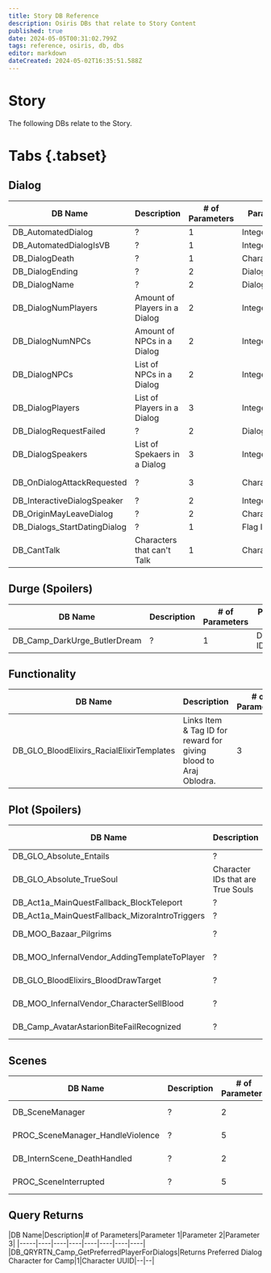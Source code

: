 ```yaml
---
title: Story DB Reference
description: Osiris DBs that relate to Story Content
published: true
date: 2024-05-05T00:31:02.799Z
tags: reference, osiris, db, dbs
editor: markdown
dateCreated: 2024-05-02T16:35:51.588Z
---
```


# Story
The following DBs relate to the Story.

# Tabs {.tabset}
## Dialog
|DB Name|Description|# of Parameters|Parameter 1|Parameter 2|Parameter 3|Parameter 4|Parameter 5|
|-----|----|----|----|----|----|----|----|
|DB_AutomatedDialog|?|1|Integer|--|--|--|--|
|DB_AutomatedDialogIsVB|?|1|Integer|--|--|--|--|
|DB_DialogDeath|?|1|Character UUID|--|--|--|--|
|DB_DialogEnding|?|2|DialogResource|Integer|--|--|--|
|DB_DialogName|?|2|DialogResource|Integer|--|--|--|
|DB_DialogNumPlayers|Amount of Players in a Dialog|2|Integer|Dialog Resource|--|--|--|
|DB_DialogNumNPCs|Amount of NPCs in a Dialog|2|Integer|Dialog Resource|--|--|--|
|DB_DialogNPCs|List of NPCs in a Dialog|2|Integer|Dialog Resource|--|--|--|
|DB_DialogPlayers|List of Players in a Dialog|3|Integer|UUID String|?|--|--|
|DB_DialogRequestFailed|?|2|DialogResource|Integer|--|--|--|
|DB_DialogSpeakers|List of Spekaers in a Dialog|3|Integer|UUID String|?|--|--|
|DB_OnDialogAttackRequested|?|3|Character UUID|Character UUID|Integer|--|--|
|DB_InteractiveDialogSpeaker|?|2|Integer|?|--|--|--|
|DB_OriginMayLeaveDialog|?|2|Character ID|Flag ID|--|--|--|
|DB_Dialogs_StartDatingDialog|?|1|Flag ID|--|--|--|--|
|DB_CantTalk|Characters that can't Talk|1|Character UUID|--|--|--|--|

## Durge (Spoilers)
|DB Name|Description|# of Parameters|Parameter 1|Parameter 2|Parameter 3|Parameter 4|Parameter 5|
|-----|----|----|----|----|----|----|----|
|DB_Camp_DarkUrge_ButlerDream|?|1|Dialog/Flag ID|--|--|--|--|

## Functionality
|DB Name|Description|# of Parameters|Parameter 1|Parameter 2|Parameter 3|Parameter 4|Parameter 5|
|-----|----|----|----|----|----|----|----|
|DB_GLO_BloodElixirs_RacialElixirTemplates|Links Item & Tag ID for reward for giving blood to Araj Oblodra.|3|Tag ID|Item ID|?|--|--|

## Plot (Spoilers)
|DB Name|Description|# of Parameters|Parameter 1|Parameter 2|Parameter 3|Parameter 4|Parameter 5|
|-----|----|----|----|----|----|----|----|
|DB_GLO_Absolute_Entails|?|2|Flag UUID|Flag UUID|--|--|--|
|DB_GLO_Absolute_TrueSoul|Character IDs that are True Souls|1|Character UUID|--|--|--|--|
|DB_Act1a_MainQuestFallback_BlockTeleport|?|1|String ID|--|--|--|--|
|DB_Act1a_MainQuestFallback_MizoraIntroTriggers|?|1|Flag ID|--|--|--|--|
|DB_MOO_Bazaar_Pilgrims|?|3|Character UUID|String ID|?|--|--|
|DB_MOO_InfernalVendor_AddingTemplateToPlayer|?|2|Item ID|Character UUID|--|--|--|
|DB_GLO_BloodElixirs_BloodDrawTarget|?|3|String UUID|Character UUID|?|--|--|
|DB_MOO_InfernalVendor_CharacterSellBlood|?|1|Character UUID|--|--|--|--|
|DB_Camp_AvatarAstarionBiteFailRecognized|?|1|Character UUID

## Scenes
|DB Name|Description|# of Parameters|Parameter 1|Parameter 2|Parameter 3|Parameter 4|Parameter 5|
|-----|----|----|----|----|----|----|----|
|DB_SceneManager|?|2|Character UUID|?|--|--|--|
|PROC_SceneManager_HandleViolence|?|5|Integer as Boolean|?|?|String|?|
|DB_InternScene_DeathHandled|?|2|?|Character UUID|--|--|--|
|PROC_SceneInterrupted|?|5|Character UUID|UUID|?|String|--|

## Query Returns
|DB Name|Description|# of Parameters|Parameter 1|Parameter 2|Parameter 3|
|-----|----|----|----|----|----|----|----|
|DB_QRYRTN_Camp_GetPreferredPlayerForDialogs|Returns Preferred Dialog Character for Camp|1|Character UUID|--|--|